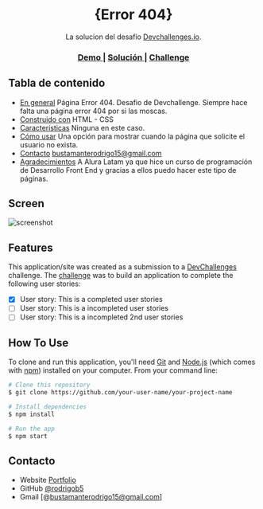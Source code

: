 <!-- Please update value in the {}  -->

<h1 align="center">{Error 404}</h1>

<div align="center">
   La solucion del desafío <a href="http://devchallenges.io" target="_blank">Devchallenges.io</a>.
</div>

<div align="center">
  <h3>
    <a href="https://{https://rodrigo5b.github.io/Pagina404/}">
      Demo
    </a>
    <span> | </span>
    <a href="https://{https://github.com/Rodrigo5b/Pagina404}">
      Solución
    </a>
    <span> | </span>
    <a href="https://{https://github.com/Rodrigo5b/Pagina404}">
      Challenge
    </a>
  </h3>
</div>

<!-- TABLE OF CONTENTS -->

## Tabla de contenido

- [En general](#overview)
  Página Error 404. Desafio de Devchallenge. Siempre hace falta una página error 404 por si las moscas.
- [Construido con](#built-with)
  HTML - CSS
- [Características](#features)
  Ninguna en este caso.
- [Cómo usar](#how-to-use)
  Una opción para mostrar cuando la página que solicite el usuario no exista.
- [Contacto](#contact)
  bustamanterodrigo15@gmail.com
- [Agradecimientos](#acknowledgements)
  A Alura Latam ya que hice un curso de programación de Desarrollo Front End y gracias a ellos puedo hacer este tipo de páginas.
<!-- OVERVIEW -->

## Screen

![screenshot](https://i.postimg.cc/QCLLmXhL/Screenshot-1.png)

<!-- 
Introduce your projects by taking a screenshot or a gif. Try to tell visitors a story about your project by answering:

- Where can I see your demo?
- What was your experience?
- What have you learned/improved?
- Your wisdom? :)

### Built With
-->
<!-- This section should list any major frameworks that you built your project using. Here are a few examples.

- [React](https://reactjs.org/)
- [Vue.js](https://vuejs.org/)
- [Tailwind](https://tailwindcss.com/)
-->
## Features

<!-- List the features of your application or follow the template. Don't share the figma file here :) -->

This application/site was created as a submission to a [DevChallenges](https://devchallenges.io/challenges) challenge. The [challenge](https://devchallenges.io/challenges/TtUjDt19eIHxNQ4n5jps) was to build an application to complete the following user stories:

- [x] User story: This is a completed user stories
- [ ] User story: This is a incompleted user stories
- [ ] User story: This is a incompleted 2nd user stories

## How To Use

To clone and run this application, you'll need [Git](https://git-scm.com) and [Node.js](https://nodejs.org/en/download/) (which comes with [npm](http://npmjs.com)) installed on your computer. From your command line:

```bash
# Clone this repository
$ git clone https://github.com/your-user-name/your-project-name

# Install dependencies
$ npm install

# Run the app
$ npm start
```
<!--
## Agradecimientos

 This section should list any articles or add-ons/plugins that helps you to complete the project. This is optional but it will help you in the future. For exmpale 

- [Steps to replicate a design with only HTML and CSS](https://devchallenges-blogs.web.app/how-to-replicate-design/)
- [Node.js](https://nodejs.org/)
- [Marked - a markdown parser](https://github.com/chjj/marked)
-->
## Contacto

- Website [Portfolio]({https://rodrigo5b.github.io/})
- GitHub [@rodrigob5]({https://github.com/Rodrigo5b})
- Gmail [@bustamanterodrigo15@gmail.com]
<!--- Twitter [@your-twitter](https://{twitter.com/your-username})-->

